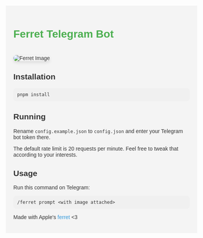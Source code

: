 <div style="font-family: 'Arial', sans-serif; background-color: #f4f4f4; color: #333; max-width: 800px; margin: 0 auto; padding: 20px;">

  <h1 style="color: #4CAF50;">Ferret Telegram Bot</h1>

  <img style="max-width: 100%; height: auto; border-radius: 8px; box-shadow: 0 4px 8px rgba(0, 0, 0, 0.1); margin-top: 20px;" src="https://github.com/WriteNaN/Furret-Telegram/assets/151211283/07a744be-c9df-4b50-b36b-6b069bd533ef" alt="Ferret Image">

  <h2>Installation</h2>

  <pre style="background-color: #f0f0f0; padding: 10px; border-radius: 8px; overflow: auto;"><code>pnpm install</code></pre>

  <h2>Running</h2>

  <p>Rename <code>config.example.json</code> to <code>config.json</code> and enter your Telegram bot token there.</p>

  <p>The default rate limit is 20 requests per minute. Feel free to tweak that according to your interests.</p>

  <h2>Usage</h2>

  <p>Run this command on Telegram:</p>

  <pre style="background-color: #f0f0f0; padding: 10px; border-radius: 8px; overflow: auto;"><code>/ferret prompt &lt;with image attached&gt;</code></pre>

  <p>Made with Apple's <a style="color: #3498db; text-decoration: none;" href="https://github.com/apple/ml-ferret">ferret</a> &lt;3</p>

</div>
